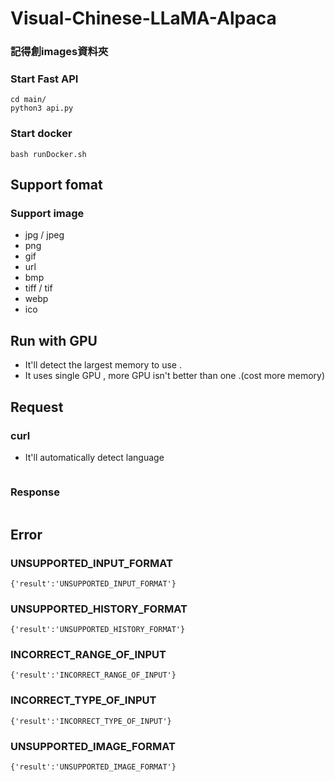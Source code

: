 # Visual-Chinese-LLaMA-Alpaca
### 記得創images資料夾
### Start Fast API
```
cd main/
python3 api.py
```

### Start docker
```
bash runDocker.sh
```
## Support fomat

### Support image
* jpg / jpeg
* png
* gif
* url
* bmp
* tiff / tif 
* webp
* ico

## Run with GPU 
* It'll detect the largest memory to use .
* It uses single GPU , more GPU isn't better than one .(cost more memory)  

## Request
### curl
 * It'll automatically detect language

```

```
### Response
```

```

## Error
### UNSUPPORTED_INPUT_FORMAT
```
{'result':'UNSUPPORTED_INPUT_FORMAT'}
```
### UNSUPPORTED_HISTORY_FORMAT
```
{'result':'UNSUPPORTED_HISTORY_FORMAT'}
```
### INCORRECT_RANGE_OF_INPUT
```
{'result':'INCORRECT_RANGE_OF_INPUT'}
```
### INCORRECT_TYPE_OF_INPUT
```
{'result':'INCORRECT_TYPE_OF_INPUT'}
```
### UNSUPPORTED_IMAGE_FORMAT
```
{'result':'UNSUPPORTED_IMAGE_FORMAT'}
```